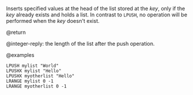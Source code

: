 Inserts specified values at the head of the list stored at the _key_, only if the _key_ already exists and holds a list.
In contrast to `LPUSH`, no operation will be performed when the _key_ doesn't exist.

@return

@integer-reply: the length of the list after the push operation.

@examples

```cli
LPUSH mylist "World"
LPUSHX mylist "Hello"
LPUSHX myotherlist "Hello"
LRANGE mylist 0 -1
LRANGE myotherlist 0 -1
```
